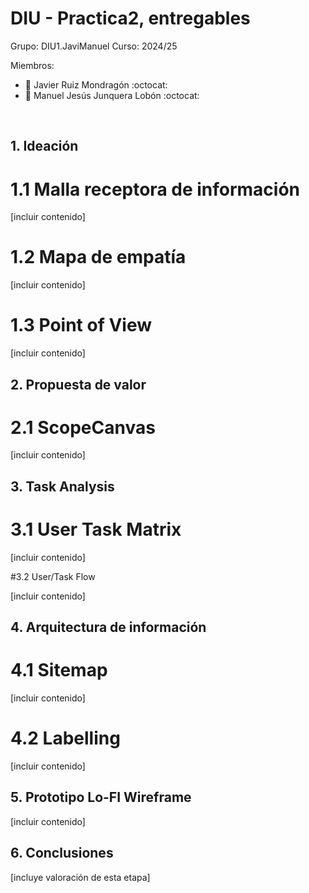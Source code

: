 # DIU - Practica2, entregables

Grupo: DIU1.JaviManuel Curso: 2024/25

Miembros:
 * :bust_in_silhouette:  Javier Ruiz Mondragón    :octocat:     
 * :bust_in_silhouette:  Manuel Jesús Junquera Lobón    :octocat:
<br>

## 1. Ideación
# 1.1 Malla receptora de información

[incluir contenido]

# 1.2 Mapa de empatía

[incluir contenido]

# 1.3 Point of View 

[incluir contenido]

## 2. Propuesta de valor
# 2.1 ScopeCanvas

[incluir contenido]

## 3. Task Analysis
# 3.1 User Task Matrix

[incluir contenido]

#3.2 User/Task Flow

[incluir contenido]

## 4. Arquitectura de información
# 4.1 Sitemap

[incluir contenido]

# 4.2 Labelling

[incluir contenido]

## 5. Prototipo Lo-FI Wireframe 

[incluir contenido]

## 6. Conclusiones  

[incluye valoración de esta etapa]


